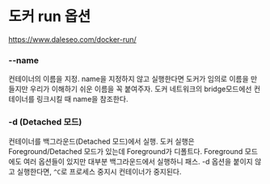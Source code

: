 # 도커 run 옵션
https://www.daleseo.com/docker-run/

### --name
컨테이너의 이름을 지정.
name을 지정하지 않고 실행한다면 도커가 임의로 이름을 만들지만 우리가 이해하기 쉬운 이름을 꼭 붙여주자.
도커 네트워크의 bridge모드에선 컨테이너를 링크시킬 때 name을 참조한다.

### -d (Detached 모드)
컨테이너를 백그라운드(Detached 모드)에서 실행. 도커 실행은 Foreground/Detached 모드가 있는데 Foreground가 디폴트다. Foreground 모드에도 여러 옵션들이 있지만 대부분 백그라운드에서 실행하니 패스.
-d 옵션을 붙이지 않고 실행한다면, `^C`로 프로세스 중지시 컨테이너가 중지된다.

